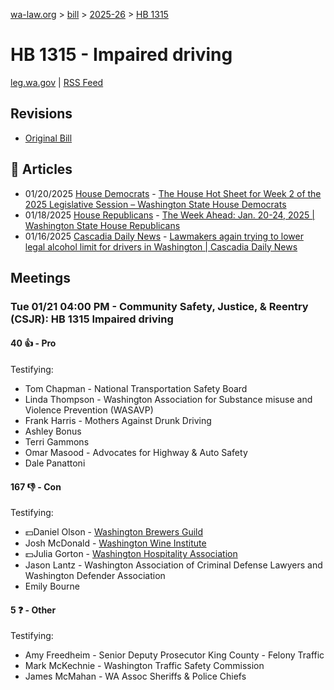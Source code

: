[wa-law.org](/) > [bill](/bill/) > [2025-26](/bill/2025-26/) > [HB 1315](/bill/2025-26/hb/1315/)

# HB 1315 - Impaired driving
[leg.wa.gov](https://app.leg.wa.gov/billsummary?BillNumber=1315&Year=2025&Initiative=false) | [RSS Feed](./rss.xml)

## Revisions
* [Original Bill](1/)

## 📰 Articles
* 01/20/2025 [House Democrats](/org/house_democrats/) - [The House Hot Sheet for Week 2 of the 2025 Legislative Session – Washington State House Democrats](https://housedemocrats.wa.gov/blog/2025/01/20/the-house-hot-sheet-for-week-2-of-the-2025-legislative-session/#:~:text=HB%201315)
* 01/18/2025 [House Republicans](/org/house_republicans/) - [The Week Ahead: Jan. 20-24, 2025 | Washington State House Republicans](https://houserepublicans.wa.gov/week/the-week-ahead-jan-20-24-2025/#:~:text=HB%201315)
* 01/16/2025 [Cascadia Daily News](/org/cascadia_daily_news/) - [Lawmakers again trying to lower legal alcohol limit for drivers in Washington | Cascadia Daily News](https://www.cascadiadaily.com/2025/jan/16/lawmakers-again-trying-to-lower-legal-alcohol-limit-for-drivers-in-washington/#:~:text=House%20version)

## Meetings
### Tue 01/21 04:00 PM - Community Safety, Justice, & Reentry (CSJR): HB 1315 Impaired driving
#### 40 👍 - Pro
Testifying:
* Tom Chapman - National Transportation Safety Board
* Linda Thompson - Washington Association for Substance misuse and Violence Prevention (WASAVP)
* Frank Harris - Mothers Against Drunk Driving
* Ashley Bonus
* Terri Gammons
* Omar Masood - Advocates for Highway & Auto Safety
* Dale Panattoni

#### 167 👎 - Con
Testifying:
* 💵Daniel Olson - [Washington Brewers Guild](/org/washington_brewers_guild/)
* Josh McDonald - [Washington Wine Institute](/org/washington_wine_institute/)
* 💵Julia Gorton - [Washington Hospitality Association](/org/washington_hospitality_association/)
* Jason Lantz - Washington Association of Criminal Defense Lawyers and Washington Defender Association
* Emily Bourne

#### 5 ❓ - Other
Testifying:
* Amy Freedheim - Senior Deputy Prosecutor King County - Felony Traffic
* Mark McKechnie - Washington Traffic Safety Commission
* James McMahan - WA Assoc Sheriffs & Police Chiefs
